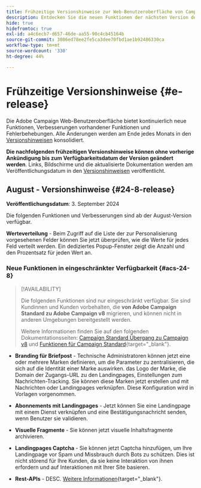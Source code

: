 ```yaml
---
title: Frühzeitige Versionshinweise zur Web-Benutzeroberfläche von Campaign v8
description: Entdecken Sie die neuen Funktionen der nächsten Version der Campaign Web-Benutzeroberfläche
hide: true
hidefromtoc: true
exl-id: a4c6ecb7-d657-46de-aa55-90c4cb45164b
source-git-commit: 3086ed78ee2fe5ca3dee70fbd1ae1b92486330ca
workflow-type: tm+mt
source-wordcount: '330'
ht-degree: 44%

---
```


# Frühzeitige Versionshinweise {#e-release}

Die Adobe Campaign Web-Benutzeroberfläche bietet kontinuierlich neue Funktionen, Verbesserungen vorhandener Funktionen und Fehlerbehebungen. Alle Änderungen werden am Ende jedes Monats in den [Versionshinweisen](release-notes.md) konsolidiert.

**Die nachfolgenden frühzeitigen Versionshinweise können ohne vorherige Ankündigung bis zum Verfügbarkeitsdatum der Version geändert werden**. Links, Bildschirme und die aktualisierte Dokumentation werden am Veröffentlichungsdatum in den [Versionshinweisen](release-notes.md) veröffentlicht.

## August - Versionshinweise {#24-8-release}

**Veröffentlichungsdatum**: 3. September 2024

Die folgenden Funktionen und Verbesserungen sind ab der August-Version verfügbar.

**Werteverteilung** - Beim Zugriff auf die Liste der zur Personalisierung vorgesehenen Felder können Sie jetzt überprüfen, wie die Werte für jedes Feld verteilt werden. Ein dediziertes Popup-Fenster zeigt die Anzahl und den Prozentsatz für jeden Wert an.


### Neue Funktionen in eingeschränkter Verfügbarkeit {#acs-24-8}

>[!AVAILABILITY]
>
>Die folgenden Funktionen sind nur eingeschränkt verfügbar. Sie sind Kundinnen und Kunden vorbehalten, die **von Adobe Campaign Standard zu Adobe Campaign v8** migrieren, und können nicht in anderen Umgebungen bereitgestellt werden.
>
>Weitere Informationen finden Sie auf den folgenden Dokumentationsseiten: [Campaign Standard Übergang zu Campaign v8](../rn/acs-migration.md) und [Funktionen für Campaign Standard](https://experienceleague.adobe.com/docs/experience-cloud/campaign/campaign-standard-migration-home.html?lang=de){target="_blank"}.

* **Branding für Briefpost** - Technische Administratoren können jetzt eine oder mehrere Marken definieren, um die Parameter zu zentralisieren, die sich auf die Identität einer Marke auswirken. das Logo der Marke, die Domain der Zugangs-URL zu den Landingpages, Einstellungen zum Nachrichten-Tracking. Sie können diese Marken jetzt erstellen und mit Nachrichten oder Landingpages verknüpfen. Diese Konfiguration wird in Vorlagen vorgenommen.

* **Abonnements mit Landingpages** - Jetzt können Sie eine Landingpage mit einem Dienst verknüpfen und eine Bestätigungsnachricht senden, wenn Benutzer sie validieren.

* **Visuelle Fragmente** - Sie können jetzt visuelle Inhaltsfragmente archivieren.

* **Landingpages Captcha** - Sie können jetzt Captcha hinzufügen, um Ihre Landingpage vor Spam und Missbrauch durch Bots zu schützen. Dies ist nicht störend für Ihre Kunden, da sie keine Interaktion von ihnen erfordern und auf Interaktionen mit Ihrer Site basieren.

* **Rest-APIs** - DESC. [Weitere Informationen](https://experienceleague.adobe.com/docs/experience-cloud/campaign/apis/get-started-apis.html?lang=de){target="_blank"}.
